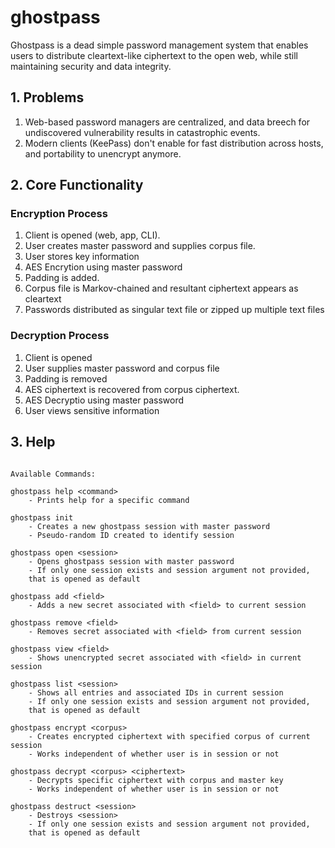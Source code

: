 # ghostpass

Ghostpass is a dead simple password management system that enables users to distribute cleartext-like ciphertext to the open web, while still maintaining security and data integrity.

## 1. Problems

1. Web-based password managers are centralized, and data breech for undiscovered vulnerability results in catastrophic events.
2. Modern clients (KeePass) don't enable for fast distribution across hosts, and portability to unencrypt anymore.

## 2. Core Functionality

### Encryption Process

1. Client is opened (web, app, CLI).
2. User creates master password and supplies corpus file.
3. User stores key information
4. AES Encrytion using master password
5. Padding is added.
6. Corpus file is Markov-chained and resultant ciphertext appears as cleartext
8. Passwords distributed as singular text file or zipped up multiple text files

### Decryption Process

1. Client is opened
2. User supplies master password and corpus file
3. Padding is removed
3. AES ciphertext is recovered from corpus ciphertext.
4. AES Decryptio using master password
5. User views sensitive information

## 3. Help

```

Available Commands:

ghostpass help <command>
    - Prints help for a specific command

ghostpass init
    - Creates a new ghostpass session with master password
    - Pseudo-random ID created to identify session

ghostpass open <session>
    - Opens ghostpass session with master password
    - If only one session exists and session argument not provided,
    that is opened as default

ghostpass add <field>
    - Adds a new secret associated with <field> to current session

ghostpass remove <field>
    - Removes secret associated with <field> from current session

ghostpass view <field>
    - Shows unencrypted secret associated with <field> in current session

ghostpass list <session>
    - Shows all entries and associated IDs in current session
    - If only one session exists and session argument not provided,
    that is opened as default

ghostpass encrypt <corpus>
    - Creates encrypted ciphertext with specified corpus of current session
    - Works independent of whether user is in session or not

ghostpass decrypt <corpus> <ciphertext>
    - Decrypts specific ciphertext with corpus and master key
    - Works independent of whether user is in session or not

ghostpass destruct <session>
    - Destroys <session>
    - If only one session exists and session argument not provided,
    that is opened as default

```
